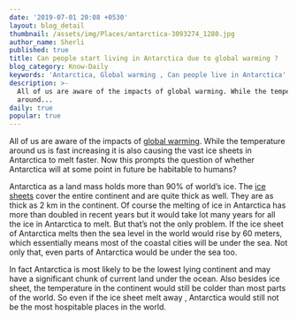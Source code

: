 ```yaml
---
date: '2019-07-01 20:08 +0530'
layout: blog_detail
thumbnail: /assets/img/Places/antarctica-3093274_1280.jpg
author_name: Sherli
published: true
title: Can people start living in Antarctica due to global warming ?
blog_category: Know-Daily
keywords: 'Antarctica, Global warming , Can people live in Antarctica'
description: >-
  All of us are aware of the impacts of global warming. While the temperature
  around...
daily: true
popular: true
---
```


All of us are aware of the impacts of [global warming](https://en.wikipedia.org/wiki/Global_warming). While the temperature around us is fast increasing it is also causing the vast ice sheets in Antarctica to melt faster. Now this prompts the question of whether Antarctica will at some point in future be habitable to humans?

Antarctica as a land mass holds more than 90% of world’s ice. The [ice sheets](https://en.wikipedia.org/wiki/Antarctic_ice_sheet) cover the entire continent and are quite thick as well. They are as thick as 2 km in the continent. Of course the melting of ice in Antarctica has more than doubled in recent years but it would take lot many years for all the ice in Antarctica to melt. But that’s not the only problem. If the ice sheet of Antarctica melts then the sea level in the world would rise by 60 meters, which essentially means most of the coastal cities will be under the sea. Not only that, even parts of Antarctica would be under the sea too. 

In fact Antarctica is most likely to be the lowest lying continent and may have a significant chunk of current land under the ocean. Also besides ice sheet, the temperature in the continent would still be colder than most parts of the world. So even if the ice sheet melt away , Antarctica  would still not be the most hospitable places in the world.
